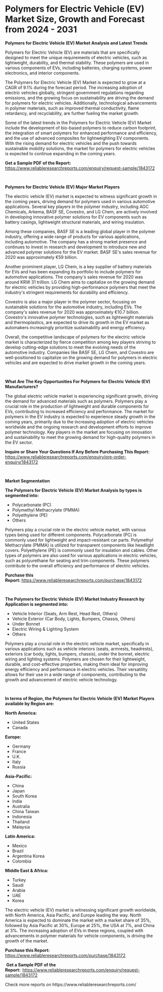 <p><h1>Polymers for Electric Vehicle (EV) Market Size, Growth and Forecast from 2024 - 2031</h1></p><p><strong>Polymers for Electric Vehicle (EV) Market Analysis and Latest Trends</strong></p>
<p><p>Polymers for Electric Vehicle (EV) are materials that are specifically designed to meet the unique requirements of electric vehicles, such as lightweight, durability, and thermal stability. These polymers are used in various components of EVs, including batteries, charging systems, power electronics, and interior components.</p><p>The Polymers for Electric Vehicle (EV) Market is expected to grow at a CAGR of 9.1% during the forecast period. The increasing adoption of electric vehicles globally, stringent government regulations regarding emissions, and the growing focus on sustainability are driving the demand for polymers for electric vehicles. Additionally, technological advancements in polymer materials, such as improved thermal conductivity, flame retardancy, and recyclability, are further fueling the market growth.</p><p>Some of the latest trends in the Polymers for Electric Vehicle (EV) Market include the development of bio-based polymers to reduce carbon footprint, the integration of smart polymers for enhanced performance and efficiency, and the use of advanced composites for lightweighting EV components. With the rising demand for electric vehicles and the push towards sustainable mobility solutions, the market for polymers for electric vehicles is expected to continue expanding in the coming years.</p></p>
<p><strong>Get a Sample PDF of the Report:&nbsp;</strong> <a href="https://www.reliableresearchreports.com/enquiry/request-sample/1843172">https://www.reliableresearchreports.com/enquiry/request-sample/1843172</a></p>
<p>&nbsp;</p>
<p><strong>Polymers for Electric Vehicle (EV) Major Market Players</strong></p>
<p><p>The electric vehicle (EV) market is expected to witness significant growth in the coming years, driving demand for polymers used in various automotive applications. Several key players in the polymer industry, including AGC Chemicals, Arkema, BASF SE, Covestro, and LG Chem, are actively involved in developing innovative polymer solutions for EV components such as battery casings, lightweight structural materials, and wiring insulation.</p><p>Among these companies, BASF SE is a leading global player in the polymer industry, offering a wide range of products for various applications, including automotive. The company has a strong market presence and continues to invest in research and development to introduce new and advanced polymer solutions for the EV market. BASF SE's sales revenue for 2020 was approximately €59 billion.</p><p>Another prominent player, LG Chem, is a key supplier of battery materials for EVs and has been expanding its portfolio to include polymers for automotive applications. The company's sales revenue for 2020 was around KRW 31 trillion. LG Chem aims to capitalize on the growing demand for electric vehicles by providing high-performance polymers that meet the industry's stringent requirements for durability and efficiency.</p><p>Covestro is also a major player in the polymer sector, focusing on sustainable solutions for the automotive industry, including EVs. The company's sales revenue for 2020 was approximately €10.7 billion. Covestro's innovative polymer technologies, such as lightweight materials and thermoplastics, are expected to drive its growth in the EV market as automakers increasingly prioritize sustainability and energy efficiency.</p><p>Overall, the competitive landscape of polymers for the electric vehicle market is characterized by fierce competition among key players striving to develop cutting-edge solutions to meet the evolving needs of the automotive industry. Companies like BASF SE, LG Chem, and Covestro are well-positioned to capitalize on the growing demand for polymers in electric vehicles and are expected to drive market growth in the coming years.</p></p>
<p>&nbsp;</p>
<p><strong>What Are The Key Opportunities For Polymers for Electric Vehicle (EV) Manufacturers?</strong></p>
<p><p>The global electric vehicle market is experiencing significant growth, driving the demand for advanced materials such as polymers. Polymers play a crucial role in the production of lightweight and durable components for EVs, contributing to increased efficiency and performance. The market for polymers in the EV industry is expected to experience steady growth in the coming years, primarily due to the increasing adoption of electric vehicles worldwide and the ongoing research and development efforts to improve polymer technology. Key players in the market are focusing on innovation and sustainability to meet the growing demand for high-quality polymers in the EV sector.</p></p>
<p><strong>Inquire or Share Your Questions If Any Before Purchasing This Report:</strong> <a href="https://www.reliableresearchreports.com/enquiry/pre-order-enquiry/1843172">https://www.reliableresearchreports.com/enquiry/pre-order-enquiry/1843172</a></p>
<p>&nbsp;</p>
<p><strong>Market Segmentation</strong></p>
<p><strong>The Polymers for Electric Vehicle (EV) Market Analysis by types is segmented into:</strong></p>
<p><ul><li>Polycarbonate (PC)</li><li>Polymethyl Methacrylate (PMMA)</li><li>Polyethylene (PE)</li><li>Others</li></ul></p>
<p><p>Polymers play a crucial role in the electric vehicle market, with various types being used for different components. Polycarbonate (PC) is commonly used for lightweight and impact-resistant car parts. Polymethyl Methacrylate (PMMA) is utilized for transparent components like headlight covers. Polyethylene (PE) is commonly used for insulation and cables. Other types of polymers are also used for various applications in electric vehicles, such as polyurethane for seating and trim components. These polymers contribute to the overall efficiency and performance of electric vehicles.</p></p>
<p><strong>Purchase this Report:&nbsp;</strong><a href="https://www.reliableresearchreports.com/purchase/1843172">https://www.reliableresearchreports.com/purchase/1843172</a></p>
<p>&nbsp;</p>
<p><strong>The Polymers for Electric Vehicle (EV) Market Industry Research by Application is segmented into:</strong></p>
<p><ul><li>Vehicle Interior (Seats, Arm Rest, Head Rest, Others)</li><li>Vehicle Exterior (Car Body, Lights, Bumpers, Chassis, Others)</li><li>Under Bonnet</li><li>Electric Wiring & Lighting System</li><li>Others</li></ul></p>
<p><p>Polymers play a crucial role in the electric vehicle market, specifically in various applications such as vehicle interiors (seats, armrests, headrests), exteriors (car body, lights, bumpers, chassis), under the bonnet, electric wiring and lighting systems. Polymers are chosen for their lightweight, durable, and cost-effective properties, making them ideal for improving energy efficiency and performance in electric vehicles. Their versatility allows for their use in a wide range of components, contributing to the growth and advancement of electric vehicle technology.</p></p>
<p>&nbsp;</p>
<p><strong>In terms of Region, the Polymers for Electric Vehicle (EV) Market Players available by Region are:</strong></p>
<p>
    <p> <strong> North America: </strong>
        <ul>
            <li>United States</li>
            <li>Canada</li>
        </ul>
        </p> 
    <p> <strong> Europe: </strong>
        <ul>
            <li>Germany</li>
            <li>France</li>
            <li>U.K.</li>
            <li>Italy</li>
            <li>Russia</li>
        </ul>
        </p> 
    <p> <strong> Asia-Pacific: </strong>
        <ul>
            <li>China</li>
            <li>Japan</li>
            <li>South Korea</li>
            <li>India</li>
            <li>Australia</li>
            <li>China Taiwan</li>
            <li>Indonesia</li>
            <li>Thailand</li>
            <li>Malaysia</li>
        </ul>
        </p> 
    <p> <strong> Latin America: </strong>
        <ul>
            <li>Mexico</li>
            <li>Brazil</li>
            <li>Argentina Korea</li>
            <li>Colombia</li>
        </ul>
        </p> 
    <p> <strong> Middle East & Africa: </strong>
        <ul>
            <li>Turkey</li>
            <li>Saudi</li>
            <li>Arabia</li>
            <li>UAE</li>
            <li>Korea</li>
        </ul>
    </p>
    </p>
<p><p>The electric vehicle (EV) market is witnessing significant growth worldwide, with North America, Asia Pacific, and Europe leading the way. North America is expected to dominate the market with a market share of 35%, followed by Asia Pacific at 30%, Europe at 25%, the USA at 7%, and China at 3%. The increasing adoption of EVs in these regions, coupled with advancements in polymer materials for vehicle components, is driving the growth of the market.</p></p>
<p><strong>Purchase this Report: </strong><a href="https://www.reliableresearchreports.com/purchase/1843172">https://www.reliableresearchreports.com/purchase/1843172</a></p>
<p>&nbsp;<strong>Get a Sample PDF of the Report:&nbsp;&nbsp;</strong><a href="https://www.reliableresearchreports.com/enquiry/request-sample/1843172">https://www.reliableresearchreports.com/enquiry/request-sample/1843172</a></p>
<p><strong></strong></p>
<p>Check more reports on https://www.reliableresearchreports.com/</p>
